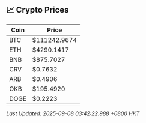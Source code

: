 ## 📈 Crypto Prices

| Coin | Price |
| ---- | ----- |
| BTC | $111242.9674 |
| ETH | $4290.1417 |
| BNB | $875.7027 |
| CRV | $0.7632 |
| ARB | $0.4906 |
| OKB | $195.4920 |
| DOGE | $0.2223 |

_Last Updated: 2025-09-08 03:42:22.988 +0800 HKT_